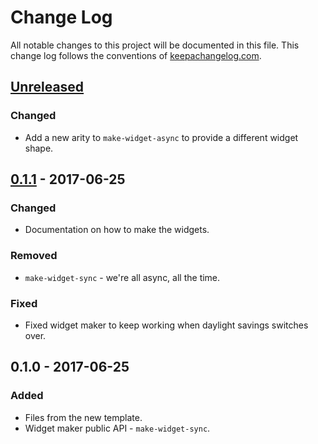 # Change Log
All notable changes to this project will be documented in this file. This change log follows the conventions of [keepachangelog.com](http://keepachangelog.com/).

## [Unreleased]
### Changed
- Add a new arity to `make-widget-async` to provide a different widget shape.

## [0.1.1] - 2017-06-25
### Changed
- Documentation on how to make the widgets.

### Removed
- `make-widget-sync` - we're all async, all the time.

### Fixed
- Fixed widget maker to keep working when daylight savings switches over.

## 0.1.0 - 2017-06-25
### Added
- Files from the new template.
- Widget maker public API - `make-widget-sync`.

[Unreleased]: https://github.com/your-name/discord.clj/compare/0.1.1...HEAD
[0.1.1]: https://github.com/your-name/discord.clj/compare/0.1.0...0.1.1
